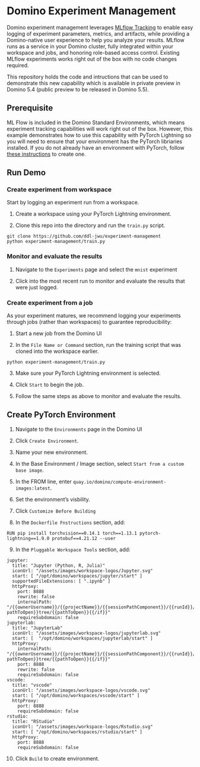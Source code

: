 # Domino Experiment Management

Domino experiment management leverages [MLflow Tracking](https://mlflow.org/docs/latest/tracking.html) to enable easy logging of experiment parameters, metrics, and artifacts, while providing a Domino-native user experience to help you analyze your results.
MLflow runs as a service in your Domino cluster, fully integrated within your workspace and jobs, and honoring role-based access control. Existing MLflow experiments works right out of the box with no code changes required.

This repository holds the code and intructions that can be used to demonstrate this new capability which is available in private preview in Domino 5.4 (public preview to be released in Domino 5.5).

## Prerequisite 

ML Flow is included in the Domino Standard Environments, which means experiment tracking capabilities will work right out of the box. However, this example demonstrates how to use this capability with PyTorch Lightning so you will need to ensure that your environment has the PyTorch libriaries installed. If you do not already have an environment with PyTorch, follow [these instructions](#create-pytorch-environment) to create one.

## Run Demo

### Create experiment from workspace

Start by logging an experiment run from a workspace. 

1. Create a workspace using your PyTorch Lightning environment.

2. Clone this repo into the directory and run the `train.py` script.

```
git clone https://github.com/ddl-jwu/experiment-management
python experiment-management/train.py 
```

### Monitor and evaluate the results

1. Navigate to the `Experiments` page and select the `mnist` experiment

2. Click into the most recent run to monitor and evaluate the results that were just logged.

### Create experiment from a job

As your experiment matures, we recommend logging your experiments through jobs (rather than workspaces) to guarantee reproducibility:

1. Start a new job from the Domino UI

2. In the `File Name or Command` section, run the training script that was cloned into the workspace earlier.

```
python experiment-management/train.py 
```

3. Make sure your PyTorch Lightning environment is selected.

4. Click `Start` to begin the job.

5. Follow the same steps as above to monitor and evaluate the results.

## Create PyTorch Environment

1. Navigate to the `Environments` page in the Domino UI

2. Click `Create Environment`.

3. Name your new environment.

4. In the Base Environment / Image section, select `Start from a custom base image`.

5. In the FROM line, enter `quay.io/domino/compute-environment-images:latest`.

6. Set the environment’s visbility.

7. Click `Customize Before Building`

8. In the `Dockerfile Fnstructions` section, add:

```
RUN pip install torchvision==0.14.1 torch==1.13.1 pytorch-lightning==1.9.0 protobuf==4.21.12 --user
```

9. In the `Pluggable Workspace Tools` section, add:

```
jupyter:
  title: "Jupyter (Python, R, Julia)"
  iconUrl: "/assets/images/workspace-logos/Jupyter.svg"
  start: [ "/opt/domino/workspaces/jupyter/start" ]
  supportedFileExtensions: [ ".ipynb" ]
  httpProxy:
    port: 8888
    rewrite: false
    internalPath: "/{{ownerUsername}}/{{projectName}}/{{sessionPathComponent}}/{{runId}}/{{#if pathToOpen}}tree/{{pathToOpen}}{{/if}}"
    requireSubdomain: false
jupyterlab:
  title: "JupyterLab"
  iconUrl: "/assets/images/workspace-logos/jupyterlab.svg"
  start: [  "/opt/domino/workspaces/jupyterlab/start" ]
  httpProxy:
    internalPath: "/{{ownerUsername}}/{{projectName}}/{{sessionPathComponent}}/{{runId}}/{{#if pathToOpen}}tree/{{pathToOpen}}{{/if}}"
    port: 8888
    rewrite: false
    requireSubdomain: false
vscode:
  title: "vscode"
  iconUrl: "/assets/images/workspace-logos/vscode.svg"
  start: [ "/opt/domino/workspaces/vscode/start" ]
  httpProxy:
    port: 8888
    requireSubdomain: false
rstudio:
  title: "RStudio"
  iconUrl: "/assets/images/workspace-logos/Rstudio.svg"
  start: [ "/opt/domino/workspaces/rstudio/start" ]
  httpProxy:
    port: 8888
    requireSubdomain: false
```

10. Click `Build` to create environment.